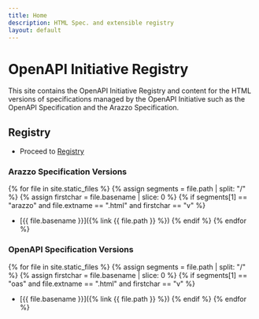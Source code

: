 ```yaml
---
title: Home
description: HTML Spec. and extensible registry
layout: default
---
```


# OpenAPI Initiative Registry

This site contains the OpenAPI Initiative Registry and content for the HTML versions of specifications managed by the OpenAPI Initiative such as the OpenAPI Specification and the Arazzo Specification.

## Registry

* Proceed to [Registry](./registry/index.html)

### Arazzo Specification Versions

{% for file in site.static_files %}
{% assign segments = file.path | split: "/" %}
{% assign firstchar = file.basename | slice: 0 %}
{% if segments[1] == "arazzo" and file.extname == ".html" and firstchar == "v" %}
* [{{ file.basename }}]({% link {{ file.path }} %})
{% endif %}
{% endfor %}

### OpenAPI Specification Versions

{% for file in site.static_files %}
{% assign segments = file.path | split: "/" %}
{% assign firstchar = file.basename | slice: 0 %}
{% if segments[1] == "oas" and file.extname == ".html" and firstchar == "v" %}
* [{{ file.basename }}]({% link {{ file.path }} %})
{% endif %}
{% endfor %}
